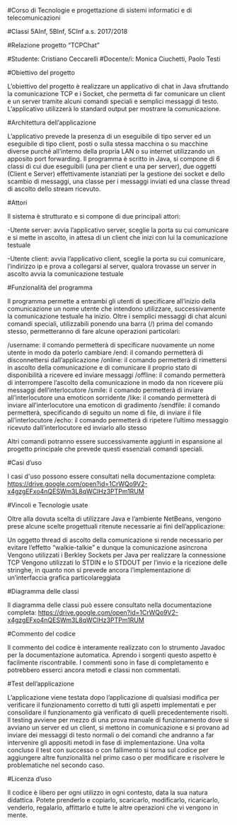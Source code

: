 #Corso di Tecnologie e progettazione di sistemi informatici e di telecomunicazioni 


#Classi 5AInf, 5BInf, 5CInf a.s. 2017/2018

 
#Relazione progetto “TCPChat”

#Studente: Cristiano Ceccarelli
#Docente/i: Monica Ciuchetti, Paolo Testi


#Obiettivo del progetto

L’obiettivo del progetto è realizzare un applicativo di chat in Java sfruttando la comunicazione TCP e i Socket, che permetta di far comunicare un client e un server tramite alcuni comandi speciali e semplici messaggi di testo. L’applicativo utilizzerà lo standard output per mostrare la comunicazione.

#Architettura dell’applicazione

L’applicativo prevede la presenza di un eseguibile di tipo server ed un eseguibile di tipo client, posti o sulla stessa macchina o su macchine diverse purché all’interno della propria LAN o su internet utilizzando un apposito port forwarding. Il programma è scritto in Java, si compone di 6 classi di cui due eseguibili (una per client e una per server), due oggetti (Client e Server) effettivamente istanziati per la gestione dei socket e dello scambio di messaggi, una classe per i messaggi inviati ed una classe thread di ascolto dello stream ricevuto.

#Attori

Il sistema è strutturato e si compone di due principali attori:

-Utente server: avvia l’applicativo server, sceglie la porta su cui comunicare e si mette in ascolto, in attesa di un client che inizi con lui la comunicazione testuale

-Utente client: avvia l’applicativo client, sceglie la porta su cui comunicare, l’indirizzo ip e prova a collegarsi al server, qualora trovasse un server in ascolto avvia la comunicazione testuale

#Funzionalità del programma

Il programma permette a entrambi gli utenti di specificare all’inizio della comunicazione un nome utente che intendono utilizzare, successivamente la comunicazione testuale ha inizio. Oltre i semplici messaggi di chat alcuni comandi speciali, utilizzabili ponendo una barra (/) prima del comando stesso, permetteranno di fare alcune operazioni particolari:

/username: il comando permetterà di specificare nuovamente un nome utente in modo da poterlo cambiare
/end: il comando permetterà di disconnettersi dall’applicazione
/online: il comando permetterà di rimettersi in ascolto della comunicazione e di comunicare il proprio stato di disponibilità a ricevere ed inviare messaggi
/offline: il comando permetterà di interrompere l’ascolto della comunicazione in modo da non ricevere più messaggi dell’interlocutore
/smile: il comando permetterà di inviare all’interlocutore una emoticon sorridente
/like: il comando permetterà di inviare all’interlocutore una emoticon di gradimento
/sendfile: il comando permetterà, specificando di seguito un nome di file, di inviare il file all’interlocutore
/echo: il comando permetterà di ripetere l’ultimo messaggio ricevuto dall’interlocutore ed inviarlo allo stesso

Altri comandi potranno essere successivamente aggiunti in espansione al progetto principale che prevede questi essenziali comandi speciali.

#Casi d’uso

I casi d'uso possono essere consultati nella documentazione completa:
https://drive.google.com/open?id=1CrWQo9V2-x4gzgEFxo4nQESWm3L8qWClHz3PTPm1RUM



#Vincoli e Tecnologie usate

Oltre alla dovuta scelta di utilizzare Java e l’ambiente NetBeans, vengono prese alcune scelte progettuali ritenute necessarie ai fini dell’applicazione:

Un oggetto thread di ascolto della comunicazione si rende necessario per evitare l’effetto “walkie-talkie” e dunque la comunicazione asincrona
Vengono utilizzati i Berkley Sockets per Java per realizzare la connessione TCP
Vengono utilizzati lo STDIN e lo STDOUT per l’invio e la ricezione delle stringhe, in quanto non si prevede ancora l’implementazione di un’interfaccia grafica particolareggiata

#Diagramma delle classi

Il diagramma delle classi può essere consultato nella documentazione completa:
https://drive.google.com/open?id=1CrWQo9V2-x4gzgEFxo4nQESWm3L8qWClHz3PTPm1RUM



#Commento del codice

Il commento del codice è interamente realizzato con lo strumento Javadoc per la documentazione automatica. Aprendo i sorgenti questo aspetto è facilmente riscontrabile.
I commenti sono in fase di completamento e potrebbero esserci ancora metodi e classi non commentati.

#Test dell’applicazione

L’applicazione viene testata dopo l’applicazione di qualsiasi modifica per verificare il funzionamento corretto di tutti gli aspetti implementati e per consolidare il funzionamento già verificato di quelli precedentemente risolti.
Il testing avviene per mezzo di una prova manuale di funzionamento dove si avviano un server ed un client, si mettono in comunicazione e si provano ad inviare dei messaggi di testo normali o dei comandi che andranno a far intervenire gli appositi metodi in fase di implementazione. 
Una volta concluso il test con successo o con fallimento si torna sul codice per aggiungere altre funzionalità nel primo caso o per modificare e risolvere le problematiche nel secondo caso.

#Licenza d’uso

Il codice è libero per ogni utilizzo in ogni contesto, data la sua natura didattica.
Potete prenderlo e copiarlo, scaricarlo, modificarlo, ricaricarlo, venderlo, regalarlo, affittarlo e tutte le altre operazioni che vi vengono in mente.


